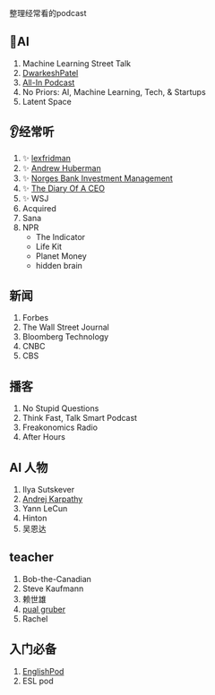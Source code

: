 整理经常看的podcast

## 🌻AI
1. Machine Learning Street Talk
2. [DwarkeshPatel](https://www.youtube.com/@DwarkeshPatel)
3. [All-In Podcast](https://www.youtube.com/@allin)
4. No Priors: AI, Machine Learning, Tech, & Startups
5. Latent Space

## 👂经常听
1. ✨ [lexfridman](https://www.youtube.com/@lexfridman)
2. ✨ [Andrew Huberman](https://www.youtube.com/@hubermanlab)
3. ✨ [Norges Bank Investment Management](https://www.youtube.com/@norgesbankinvestmentmanagement/videos)
4. ✨ [The Diary Of A CEO](https://www.youtube.com/@TheDiaryOfACEO)
5. ✨ WSJ
6. Acquired
7. Sana
8. NPR
   * The Indicator
   * Life Kit
   * Planet Money
   * hidden brain

## 新闻
1. Forbes
2. The Wall Street Journal
3. Bloomberg Technology
4. CNBC
5. CBS

## 播客
1. No Stupid Questions
2. Think Fast, Talk Smart Podcast
3. Freakonomics Radio
4. After Hours

## AI 人物
1. Ilya Sutskever
2. [Andrej Karpathy](https://www.youtube.com/@AndrejKarpathy)
3. Yann LeCun
4. Hinton
5. 吴恩达

## teacher
1. Bob-the-Canadian
2. Steve Kaufmann
3. 赖世雄
4. [pual gruber](https://www.bilibili.com/video/BV1n54y1B7bE)
5. Rachel

## 入门必备
1. [EnglishPod](https://www.bilibili.com/video/BV13j411X7Ai)
2. ESL pod

